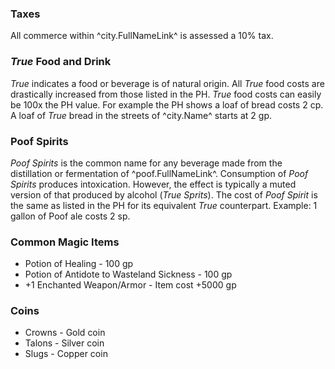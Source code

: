 ### Taxes
All commerce within ^city.FullNameLink^ is assessed a 10% tax.

### *True* Food and Drink
*True* indicates a food or beverage is of natural origin.
All *True* food costs are drastically increased from those listed in the PH. *True* food costs can easily be 100x the PH value. For example the PH shows a loaf of bread costs 2 cp. A loaf of *True* bread in the streets of ^city.Name^ starts at 2 gp.

### Poof Spirits
*Poof Spirits* is the common name for any beverage made from the distillation or fermentation of ^poof.FullNameLink^. Consumption of *Poof Spirits* produces intoxication. However, the effect is typically a muted version of that produced by alcohol (*True Sprits*). The cost of *Poof Spirit* is the same as listed in the PH for its equivalent *True* counterpart. Example: 1 gallon of Poof ale costs 2 sp.

### Common Magic Items
* Potion of Healing - 100 gp
* Potion of Antidote to Wasteland Sickness - 100 gp
* +1 Enchanted Weapon/Armor - Item cost +5000 gp

### Coins
* Crowns - Gold coin
* Talons - Silver coin
* Slugs - Copper coin
